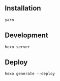 ## Installation
```
yarn
```

## Development
```
hexo server
```

## Deploy
```
hexo generate --deploy
```
